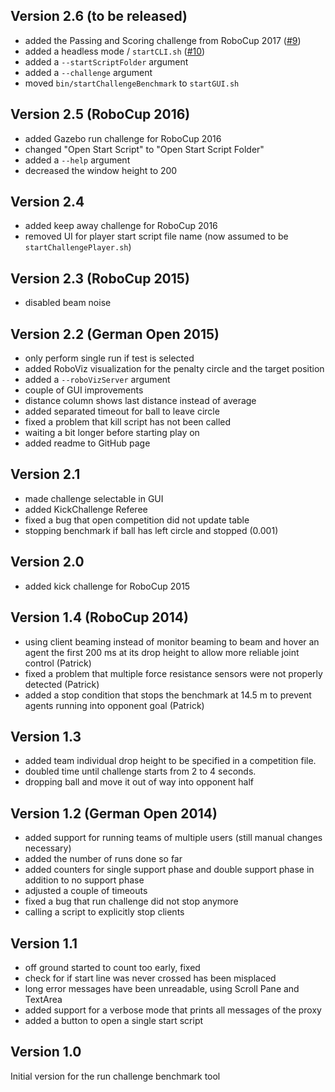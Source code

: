 Version 2.6 (to be released)
---------------------
- added the Passing and Scoring challenge from RoboCup 2017 ([#9](https://github.com/magmaOffenburg/magmaChallenge/pull/9))
- added a headless mode / `startCLI.sh` ([#10](https://github.com/magmaOffenburg/magmaChallenge/issues/10))
- added a `--startScriptFolder` argument
- added a `--challenge` argument
- moved `bin/startChallengeBenchmark` to `startGUI.sh`

Version 2.5 (RoboCup 2016)
---------------------
- added Gazebo run challenge for RoboCup 2016
- changed "Open Start Script" to "Open Start Script Folder"
- added a `--help` argument
- decreased the window height to 200

Version 2.4
---------------------
- added keep away challenge for RoboCup 2016
- removed UI for player start script file name (now assumed to be `startChallengePlayer.sh`)

Version 2.3 (RoboCup 2015)
---------------------
- disabled beam noise

Version 2.2 (German Open 2015)
---------------------
- only perform single run if test is selected
- added RoboViz visualization for the penalty circle and the target position
- added a `--roboVizServer` argument
- couple of GUI improvements
- distance column shows last distance instead of average
- added separated timeout for ball to leave circle
- fixed a problem that kill script has not been called
- waiting a bit longer before starting play on
- added readme to GitHub page

Version 2.1
---------------------
- made challenge selectable in GUI
- added KickChallenge Referee
- fixed a bug that open competition did not update table
- stopping benchmark if ball has left circle and stopped (0.001)

Version 2.0
---------------------
- added kick challenge for RoboCup 2015

Version 1.4 (RoboCup 2014)
---------------------
- using client beaming instead of monitor beaming to beam and hover an agent the first 200 ms at its drop height to allow more reliable joint control (Patrick)
- fixed a problem that multiple force resistance sensors were not properly detected (Patrick)
- added a stop condition that stops the benchmark at 14.5 m to prevent agents running into opponent goal (Patrick)

Version 1.3
---------------------
- added team individual drop height to be specified in a competition file.
- doubled time until challenge starts from 2 to 4 seconds.
- dropping ball and move it out of way into opponent half

Version 1.2 (German Open 2014)
---------------------
- added support for running teams of multiple users (still manual changes necessary)
- added the number of runs done so far
- added counters for single support phase and double support phase in addition to no support phase 
- adjusted a couple of timeouts
- fixed a bug that run challenge did not stop anymore
- calling a script to explicitly stop clients

Version 1.1
---------------------
- off ground started to count too early, fixed
- check for if start line was never crossed has been misplaced
- long error messages have been unreadable, using Scroll Pane and TextArea
- added support for a verbose mode that prints all messages of the proxy
- added a button to open a single start script

Version 1.0
---------------------
Initial version for the run challenge benchmark tool 